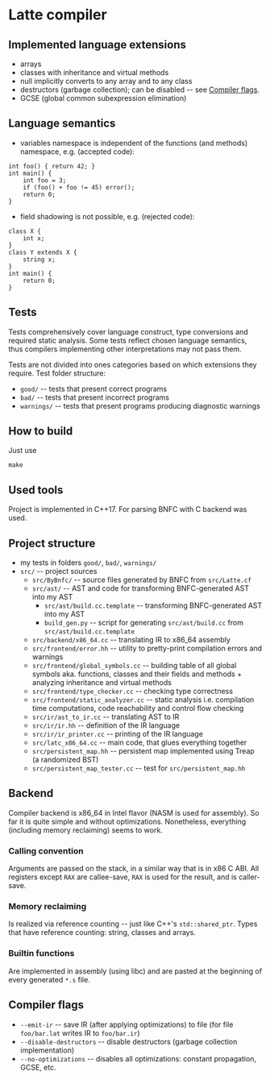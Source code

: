 # Latte compiler

## Implemented language extensions
- arrays
- classes with inheritance and virtual methods
- null implicitly converts to any array and to any class
- destructors (garbage collection); can be disabled -- see [Compiler flags](#c-flags).
- GCSE (global common subexpression elimination)

## Language semantics
- variables namespace is independent of the functions (and methods) namespace, e.g. (accepted code):
```latte
int foo() { return 42; }
int main() {
    int foo = 3;
    if (foo() + foo != 45) error();
    return 0;
}
```
- field shadowing is not possible, e.g. (rejected code):
```latte
class X {
    int x;
}
class Y extends X {
    string x;
}
int main() {
    return 0;
}
```

## Tests
Tests comprehensively cover language construct, type conversions and required static analysis. Some tests reflect chosen language semantics, thus compilers implementing other interpretations may not pass them.

Tests are not divided into ones categories based on which extensions they require.
Test folder structure:
- `good/` -- tests that present correct programs
- `bad/` -- tests that present incorrect programs
- `warnings/` -- tests that present programs producing diagnostic warnings

## How to build
Just use
```
make
```

## Used tools
Project is implemented in C++17. For parsing BNFC with C backend was used.

## Project structure
- my tests in folders `good/`, `bad/`, `warnings/`
- `src/` -- project sources
    - `src/ByBnfc/` -- source files generated by BNFC from `src/Latte.cf`
    - `src/ast/` -- AST and code for transforming BNFC-generated AST into my AST
        - `src/ast/build.cc.template` -- transforming BNFC-generated AST into my AST
        - `build_gen.py` -- script for generating `src/ast/build.cc` from `src/ast/build.cc.template`
    - `src/backend/x86_64.cc` -- translating IR to x86_64 assembly
    - `src/frontend/error.hh` -- utility to pretty-print compilation errors and warnings
    - `src/frontend/global_symbols.cc` -- building table of all global symbols aka. functions, classes and their fields and methods + analyzing inheritance and virtual methods
    - `src/frontend/type_checker.cc` -- checking type correctness
    - `src/frontend/static_analyzer.cc` -- static analysis i.e. compilation time computations, code reachability and control flow checking
    - `src/ir/ast_to_ir.cc` -- translating AST to IR
    - `src/ir/ir.hh` -- definition of the IR language
    - `src/ir/ir_printer.cc` -- printing of the IR language
    - `src/latc_x86_64.cc` -- main code, that glues everything together
    - `src/persistent_map.hh` -- persistent map implemented using Treap (a randomized BST)
    - `src/persistent_map_tester.cc` -- test for `src/persistent_map.hh`

## Backend
Compiler backend is x86_64 in Intel flavor (NASM is used for assembly). So far it is quite simple and without optimizations. Nonetheless, everything (including memory reclaiming) seems to work.

### Calling convention
Arguments are passed on the stack, in a similar way that is in x86 C ABI.
All registers except `RAX` are callee-save, `RAX` is used for the result, and is caller-save.

### Memory reclaiming
Is realized via reference counting -- just like C++'s `std::shared_ptr`. Types that have reference counting: string, classes and arrays.

### Builtin functions
Are implemented in assembly (using libc) and are pasted at the beginning of every generated `*.s` file.

## Compiler flags <a name="c-flags"></a>
* `--emit-ir` -- save IR (after applying optimizations) to file (for file `foo/bar.lat` writes IR to `foo/bar.ir`)
* `--disable-destructors` -- disable destructors (garbage collection implementation)
* `--no-optimizations` -- disables all optimizations: constant propagation, GCSE, etc.

